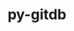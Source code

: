 ---
title: "py-gitdb"
layout: cache
categories: [package, develop]
meta: {"versions": ["4.0.9"], "compilers": ["gcc@=7.3.1"], "oss": ["amzn2"], "platforms": ["linux"], "targets": ["aarch64", "neoverse_n1", "x86_64_v3"], "stacks": ["aws-isc", "aws-isc-aarch64", "root"], "num_specs": 4, "num_specs_by_stack": {"aws-isc-aarch64": 3, "root": 4, "aws-isc": 1}}
spec_details: [{"hash": "3s6jodgtz56neoo3bfc3wnicdee5wd2p", "compiler": "gcc@=7.3.1", "versions": ["4.0.9"], "os": "amzn2", "platform": "linux", "target": "aarch64", "variants": ["build_system=python_pip"], "stacks": ["aws-isc-aarch64", "root"], "size": "-", "tarball": "https://binaries.spack.io/develop/build_cache/linux-amzn2-aarch64/gcc-7.3.1/py-gitdb-4.0.9/linux-amzn2-aarch64-gcc-7.3.1-py-gitdb-4.0.9-3s6jodgtz56neoo3bfc3wnicdee5wd2p.spack"}, {"hash": "j3nihxtrjqi6elvwdedbcfq7mjcqunrb", "compiler": "gcc@=7.3.1", "versions": ["4.0.9"], "os": "amzn2", "platform": "linux", "target": "neoverse_n1", "variants": ["build_system=python_pip"], "stacks": ["aws-isc-aarch64", "root"], "size": "-", "tarball": "https://binaries.spack.io/develop/build_cache/linux-amzn2-neoverse_n1/gcc-7.3.1/py-gitdb-4.0.9/linux-amzn2-neoverse_n1-gcc-7.3.1-py-gitdb-4.0.9-j3nihxtrjqi6elvwdedbcfq7mjcqunrb.spack"}, {"hash": "osbrjjvxrwwmggsoenxxy4vyxogw6a2l", "compiler": "gcc@=7.3.1", "versions": ["4.0.9"], "os": "amzn2", "platform": "linux", "target": "neoverse_n1", "variants": ["build_system=python_pip"], "stacks": ["aws-isc-aarch64", "root"], "size": "-", "tarball": "https://binaries.spack.io/develop/build_cache/linux-amzn2-neoverse_n1/gcc-7.3.1/py-gitdb-4.0.9/linux-amzn2-neoverse_n1-gcc-7.3.1-py-gitdb-4.0.9-osbrjjvxrwwmggsoenxxy4vyxogw6a2l.spack"}, {"hash": "kyo52ezgic2nebhqpov4mqksjgyi4bkc", "compiler": "gcc@=7.3.1", "versions": ["4.0.9"], "os": "amzn2", "platform": "linux", "target": "x86_64_v3", "variants": ["build_system=python_pip"], "stacks": ["aws-isc", "root"], "size": "-", "tarball": "https://binaries.spack.io/develop/build_cache/linux-amzn2-x86_64_v3/gcc-7.3.1/py-gitdb-4.0.9/linux-amzn2-x86_64_v3-gcc-7.3.1-py-gitdb-4.0.9-kyo52ezgic2nebhqpov4mqksjgyi4bkc.spack"}]
---
